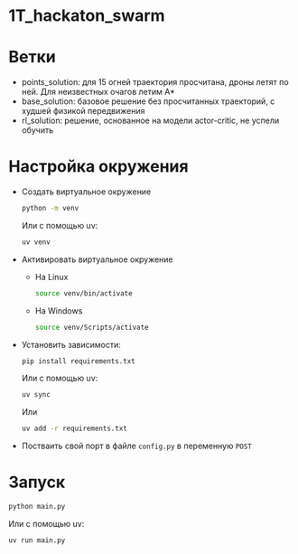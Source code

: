# 1T_hackaton_swarm

# Ветки
- points_solution: для 15 огней траектория просчитана, дроны летят по ней. Для неизвестных очагов летим А*
- base_solution: базовое решение без просчитанных траекторий, с худшей физикой передвижения
- rl_solution: решение, основанное на модели actor-critic, не успели обучить

# Настройка окружения

- Создать виртуальное окружение
  ```bash
  python -m venv
  ```
  Или с помощью uv:
  ```bash
  uv venv
  ```
- Активировать виртуальное окружение
  + На Linux
    ```bash
    source venv/bin/activate
    ```
  + На Windows
    ```bash
    source venv/Scripts/activate
    ```
- Установить зависимости:
  ```bash
  pip install requirements.txt
  ```
  Или с помощью uv:
  ```bash
  uv sync
  ```
  Или
  ```bash
  uv add -r requirements.txt
  ```

- Постваить свой порт в файле `config.py` в переменную `POST`

# Запуск

  ```bash
  python main.py
  ```
  Или с помощью uv:
  ```bash
  uv run main.py
  ```

